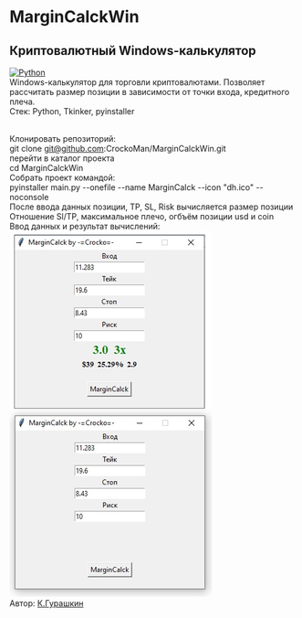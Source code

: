 ﻿# MarginCalckWin
Криптовалютный Windows-калькулятор</br>
---
[![Python](https://img.shields.io/badge/-Python-464641?style=flat-square&logo=Python)](https://www.python.org/)</br>
Windows-калькулятор для торговли криптовалютами. Позволяет рассчитать размер позиции в зависимоcти от точки входа, кредитного плеча.</br>
Стек: Python, Tkinker, pyinstaller</br></br>

Клонировать репозиторий:</br>
git clone git@github.com:CrockoMan/MarginCalckWin.git</br>
перейти в каталог проекта</br>
cd MarginCalckWin</br>
Собрать проект командой:</br>
pyinstaller main.py --onefile --name MarginCalck --icon "dh.ico" --noconsole</br>
После ввода данных позиции, TP, SL, Risk вычисляется размер позиции Отношение Sl/TP, максимальное плечо, огбъём позиции usd и coin </br>
Ввод данных и результат вычислений:</br>
![Ввод данных](https://github.com/CrockoMan/MarginCalckWin/blob/main/Calck.jpg)</br>
Автор: [К.Гурашкин](<https://github.com/CrockoMan>)
 
